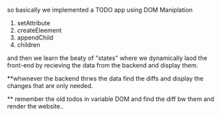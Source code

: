 so basically we implemented a TODO app using DOM Maniplation 
1. setAttribute
2. createEleement
3. appendChild
4. children


and then we learn the beaty of "states" where we dynamically laod the front-end by recieving the data from the backend and display them.

**whwnever the backend thrws the data find the diffs and display the changes that are only needed.

** remember the old todos in variable DOM and find the diff bw them and render the website..


